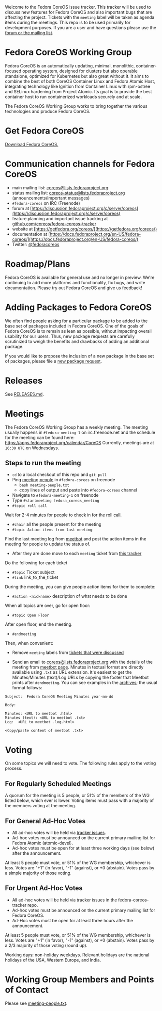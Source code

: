 Welcome to the Fedora CoreOS issue tracker. This tracker will be used
to discuss new features for Fedora CoreOS and also important bugs that
are affecting the project. Tickets with the `meeting` label will be
taken as agenda items during the meetings. This repo is to be used primarily
for development purposes. If you are a user and have questions please use
the [forum or the mailing list](#communication-channels-for-fedora-coreos).

# Fedora CoreOS Working Group

Fedora CoreOS is an automatically updating, minimal, monolithic,
container-focused operating system, designed for clusters but also
operable standalone, optimized for Kubernetes but also great without
it. It aims to combine the best of both CoreOS Container Linux and
Fedora Atomic Host, integrating technology like Ignition from Container
Linux with rpm-ostree and SELinux hardening from Project Atomic. Its
goal is to provide the best container host to run containerized workloads
securely and at scale.

The Fedora CoreOS Working Group works to bring together the various
technologies and produce Fedora CoreOS.

# Get Fedora CoreOS

[Download Fedora CoreOS.](https://getfedora.org/coreos/download/)

# Communication channels for Fedora CoreOS

- main mailing list: [coreos@lists.fedoraproject.org](https://lists.fedoraproject.org/archives/list/coreos@lists.fedoraproject.org/)
- status mailing list: [coreos-status@lists.fedoraproject.org](https://lists.fedoraproject.org/archives/list/coreos-status@lists.fedoraproject.org/) (announcements/important messages)
- `#fedora-coreos` on IRC (Freenode)
- forum at [https://discussion.fedoraproject.org/c/server/coreos](https://discussion.fedoraproject.org/c/server/coreos)
- feature planning and important issue tracking at [github.com/coreos/fedora-coreos-tracker](https://github.com/coreos/fedora-coreos-tracker)
- website at [https://getfedora.org/coreos/](https://getfedora.org/coreos/)
- documentation at [https://docs.fedoraproject.org/en-US/fedora-coreos/](https://docs.fedoraproject.org/en-US/fedora-coreos/)
- Twitter: [@fedoracoreos](https://twitter.com/fedoracoreos)

# Roadmap/Plans

Fedora CoreOS is available for general use and no longer in preview.  We're
continuing to add more platforms and functionality, fix bugs, and write
documentation.  Please try out Fedora CoreOS and give us feedback!

# Adding Packages to Fedora CoreOS

We often find people asking for a particular package to be added to the base set of
packages included in Fedora CoreOS. One of the goals of Fedora CoreOS is to
remain as lean as possible, without impacting overall usability for our users.
Thus, new package requests are carefully scrutinized to weigh the benefits and
drawbacks of adding an additional package.

If you would like to propose the inclusion of a new package in the base set of packages,
please file a [new package request](https://github.com/coreos/fedora-coreos-tracker/issues/new?labels=kind/enhancement&template=new-package.md&title=New+Package+Request%3A+%3Cpackage+name%3E).

# Releases

See [RELEASES.md](RELEASES.md).

# Meetings

The Fedora CoreOS Working Group has a weekly meeting. The meeting usually
happens in `#fedora-meeting-1` on irc.freenode.net and the schedule for the
meeting can be found here: https://apps.fedoraproject.org/calendar/CoreOS
Currently, meetings are at `16:30 UTC` on Wednesdays.

## Steps to run the meeting

- `cd` to a local checkout of this repo and `git pull`
- Ping [meeting people](https://github.com/coreos/fedora-coreos-tracker/blob/master/meeting-people.txt) in `#fedora-coreos` on freenode
    - `bash meeting-people.txt`
    - copy lines of output and paste into `#fedora-coreos` channel
- Navigate to `#fedora-meeting-1` on freenode
- Type `#startmeeting fedora_coreos_meeting`
- `#topic roll call`

Wait for 2-4 minutes for people to check in for the roll call.

- `#chair` all the people present for the meeting
- `#topic Action items from last meeting`

Find the last meeting log from
[meetbot](https://meetbot-raw.fedoraproject.org/teams/fedora_coreos_meeting)
and post the action items in the meeting for people to
update the status of.

- After they are done move to each `meeting` ticket from
  [this tracker](https://github.com/coreos/fedora-coreos-tracker/labels/meeting)

Do the following for each ticket

- `#topic` Ticket subject
- `#link` link\_to\_the\_ticket

During the meeting, you can give people action items for them to complete:

- `#action <nickname>` description of what needs to be done

When all topics are over, go for open floor:

- `#topic Open Floor`

After open floor, end the meeting.

- `#endmeeting`

Then, when convenient:

- Remove `meeting` labels from [tickets that were discussed](https://github.com/coreos/fedora-coreos-tracker/labels/meeting)

- Send an email to [coreos@lists.fedoraproject.org](mailto:coreos@lists.fedoraproject.org) with the
details of the meeting from [meetbot page](https://meetbot.fedoraproject.org/sresults/?group_id=fedora_coreos_meeting&type=team).
Minutes in textual format are directly available using `.txt` as URL extension.
It's easiest to get the Minutes/Minutes (text)/Log URLs by copying the
footer that Meetbot prints after `#endmeeting`. You can see examples in the
[archives](https://lists.fedoraproject.org/archives/list/coreos@lists.fedoraproject.org/);
the usual format follows:

```
Subject:  Fedora CoreOS Meeting Minutes year-mm-dd

Body:

Minutes: <URL to meetbot .html>
Minutes (text): <URL to meetbot .txt>
Log:  <URL to meetbot .log.html>

<Copy/paste content of meetbot .txt>
```

# Voting

On some topics we will need to vote. The following rules apply to the voting
process.

## For Regularly Scheduled Meetings

A quorum for the meeting is 5 people, or 51% of the members of the WG listed
below, which ever is lower. Voting items must pass with a majority of the
members voting at the meeting.

## For General Ad-Hoc Votes

- All ad-hoc votes will be held via [tracker issues](https://github.com/coreos/fedora-coreos-tracker/).
- Ad-hoc votes must be announced on the current primary mailing list for Fedora Atomic (atomic-devel).
- Ad-hoc votes must be open for at least three working days (see below) after the announcement.

At least 5 people must vote, or 51% of the WG membership, whichever is
less. Votes are "+1" (in favor), "-1" (against), or +0 (abstain). Votes
pass by a simple majority of those voting.

## For Urgent Ad-Hoc Votes

- All ad-hoc votes will be held via tracker issues in the fedora-coreos-tracker repo.
- Ad-hoc votes must be announced on the current primary mailing list for Fedora CoreOS.
- Ad-Hoc votes must be open for at least three hours after the announcement.

At least 5 people must vote, or 51% of the WG membership, whichever is less. Votes are "+1" (in favor), "-1" (against), or +0 (abstain). Votes pass by a 2/3 majority of those voting (round up).

Working days: non-holiday weekdays. Relevant holidays are the national holidays of the USA, Western Europe, and India.

# Working Group Members and Points of Contact

Please see [meeting-people.txt](https://github.com/coreos/fedora-coreos-tracker/blob/master/meeting-people.txt).
